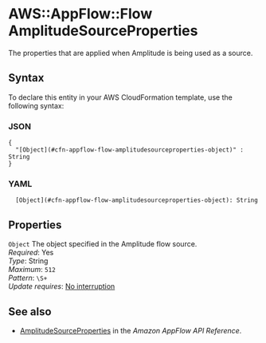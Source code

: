 # AWS::AppFlow::Flow AmplitudeSourceProperties<a name="aws-properties-appflow-flow-amplitudesourceproperties"></a>

The properties that are applied when Amplitude is being used as a source\.

## Syntax<a name="aws-properties-appflow-flow-amplitudesourceproperties-syntax"></a>

To declare this entity in your AWS CloudFormation template, use the following syntax:

### JSON<a name="aws-properties-appflow-flow-amplitudesourceproperties-syntax.json"></a>

```
{
  "[Object](#cfn-appflow-flow-amplitudesourceproperties-object)" : String
}
```

### YAML<a name="aws-properties-appflow-flow-amplitudesourceproperties-syntax.yaml"></a>

```
  [Object](#cfn-appflow-flow-amplitudesourceproperties-object): String
```

## Properties<a name="aws-properties-appflow-flow-amplitudesourceproperties-properties"></a>

`Object` <a name="cfn-appflow-flow-amplitudesourceproperties-object"></a>
The object specified in the Amplitude flow source\.  
_Required_: Yes  
_Type_: String  
_Maximum_: `512`  
_Pattern_: `\S+`  
_Update requires_: [No interruption](https://docs.aws.amazon.com/AWSCloudFormation/latest/UserGuide/using-cfn-updating-stacks-update-behaviors.html#update-no-interrupt)

## See also<a name="aws-properties-appflow-flow-amplitudesourceproperties--seealso"></a>

- [AmplitudeSourceProperties](https://docs.aws.amazon.com/appflow/1.0/APIReference/API_AmplitudeSourceProperties.html) in the _Amazon AppFlow API Reference_\.
